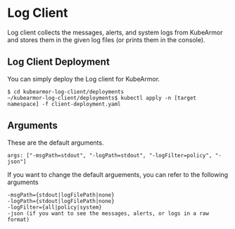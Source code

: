 # Log Client

Log client collects the messages, alerts, and system logs from KubeArmor and stores them in the given log files (or prints them in the console).

## Log Client Deployment

You can simply deploy the Log client for KubeArmor.

```
$ cd kubearmor-log-client/deployments
~/kubearmor-log-client/deployments$ kubectl apply -n [target namespace] -f client-deployment.yaml
```

## Arguments

These are the default arguments.

```
args: ["-msgPath=stdout", "-logPath=stdout", "-logFilter=policy", "-json"]
```

If you want to change the default arguements, you can refer to the following arguments

```
-msgPath={stdout|logFilePath|none}
-logPath={stdout|logFilePath|none}
-logFilter={all|policy|system}
-json (if you want to see the messages, alerts, or logs in a raw format)
```
